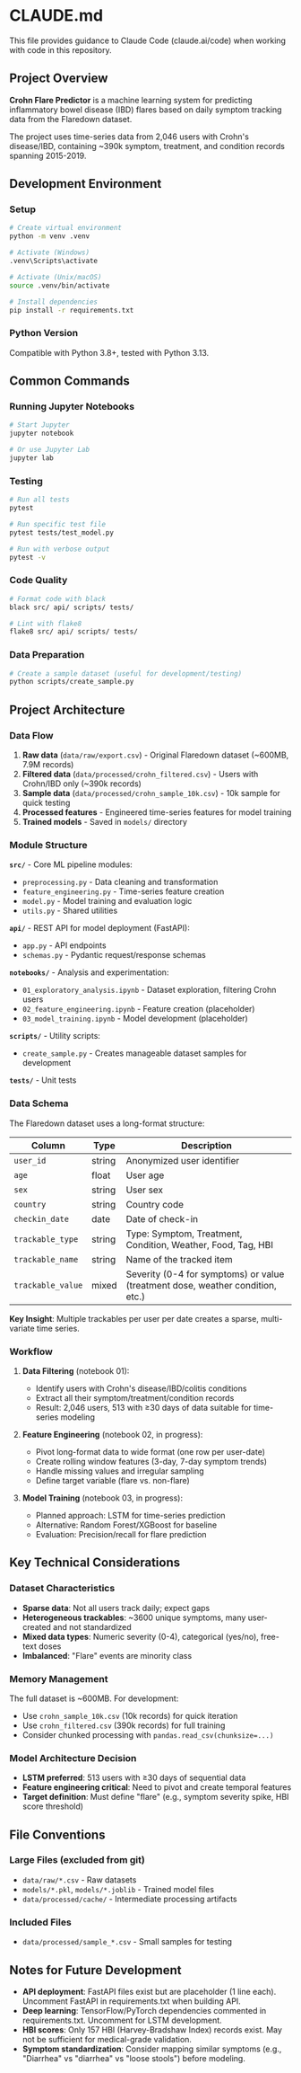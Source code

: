 # CLAUDE.md

This file provides guidance to Claude Code (claude.ai/code) when working with code in this repository.

## Project Overview

**Crohn Flare Predictor** is a machine learning system for predicting inflammatory bowel disease (IBD) flares based on daily symptom tracking data from the Flaredown dataset.

The project uses time-series data from 2,046 users with Crohn's disease/IBD, containing ~390k symptom, treatment, and condition records spanning 2015-2019.

## Development Environment

### Setup
```bash
# Create virtual environment
python -m venv .venv

# Activate (Windows)
.venv\Scripts\activate

# Activate (Unix/macOS)
source .venv/bin/activate

# Install dependencies
pip install -r requirements.txt
```

### Python Version
Compatible with Python 3.8+, tested with Python 3.13.

## Common Commands

### Running Jupyter Notebooks
```bash
# Start Jupyter
jupyter notebook

# Or use Jupyter Lab
jupyter lab
```

### Testing
```bash
# Run all tests
pytest

# Run specific test file
pytest tests/test_model.py

# Run with verbose output
pytest -v
```

### Code Quality
```bash
# Format code with black
black src/ api/ scripts/ tests/

# Lint with flake8
flake8 src/ api/ scripts/ tests/
```

### Data Preparation
```bash
# Create a sample dataset (useful for development/testing)
python scripts/create_sample.py
```

## Project Architecture

### Data Flow
1. **Raw data** (`data/raw/export.csv`) - Original Flaredown dataset (~600MB, 7.9M records)
2. **Filtered data** (`data/processed/crohn_filtered.csv`) - Users with Crohn/IBD only (~390k records)
3. **Sample data** (`data/processed/crohn_sample_10k.csv`) - 10k sample for quick testing
4. **Processed features** - Engineered time-series features for model training
5. **Trained models** - Saved in `models/` directory

### Module Structure

**`src/`** - Core ML pipeline modules:
- `preprocessing.py` - Data cleaning and transformation
- `feature_engineering.py` - Time-series feature creation
- `model.py` - Model training and evaluation logic
- `utils.py` - Shared utilities

**`api/`** - REST API for model deployment (FastAPI):
- `app.py` - API endpoints
- `schemas.py` - Pydantic request/response schemas

**`notebooks/`** - Analysis and experimentation:
- `01_exploratory_analysis.ipynb` - Dataset exploration, filtering Crohn users
- `02_feature_engineering.ipynb` - Feature creation (placeholder)
- `03_model_training.ipynb` - Model development (placeholder)

**`scripts/`** - Utility scripts:
- `create_sample.py` - Creates manageable dataset samples for development

**`tests/`** - Unit tests

### Data Schema

The Flaredown dataset uses a long-format structure:

| Column | Type | Description |
|--------|------|-------------|
| `user_id` | string | Anonymized user identifier |
| `age` | float | User age |
| `sex` | string | User sex |
| `country` | string | Country code |
| `checkin_date` | date | Date of check-in |
| `trackable_type` | string | Type: Symptom, Treatment, Condition, Weather, Food, Tag, HBI |
| `trackable_name` | string | Name of the tracked item |
| `trackable_value` | mixed | Severity (0-4 for symptoms) or value (treatment dose, weather condition, etc.) |

**Key Insight**: Multiple trackables per user per date creates a sparse, multi-variate time series.

### Workflow

1. **Data Filtering** (notebook 01):
   - Identify users with Crohn's disease/IBD/colitis conditions
   - Extract all their symptom/treatment/condition records
   - Result: 2,046 users, 513 with ≥30 days of data suitable for time-series modeling

2. **Feature Engineering** (notebook 02, in progress):
   - Pivot long-format data to wide format (one row per user-date)
   - Create rolling window features (3-day, 7-day symptom trends)
   - Handle missing values and irregular sampling
   - Define target variable (flare vs. non-flare)

3. **Model Training** (notebook 03, in progress):
   - Planned approach: LSTM for time-series prediction
   - Alternative: Random Forest/XGBoost for baseline
   - Evaluation: Precision/recall for flare prediction

## Key Technical Considerations

### Dataset Characteristics
- **Sparse data**: Not all users track daily; expect gaps
- **Heterogeneous trackables**: ~3600 unique symptoms, many user-created and not standardized
- **Mixed data types**: Numeric severity (0-4), categorical (yes/no), free-text doses
- **Imbalanced**: "Flare" events are minority class

### Memory Management
The full dataset is ~600MB. For development:
- Use `crohn_sample_10k.csv` (10k records) for quick iteration
- Use `crohn_filtered.csv` (390k records) for full training
- Consider chunked processing with `pandas.read_csv(chunksize=...)`

### Model Architecture Decision
- **LSTM preferred**: 513 users with ≥30 days of sequential data
- **Feature engineering critical**: Need to pivot and create temporal features
- **Target definition**: Must define "flare" (e.g., symptom severity spike, HBI score threshold)

## File Conventions

### Large Files (excluded from git)
- `data/raw/*.csv` - Raw datasets
- `models/*.pkl`, `models/*.joblib` - Trained model files
- `data/processed/cache/` - Intermediate processing artifacts

### Included Files
- `data/processed/sample_*.csv` - Small samples for testing

## Notes for Future Development

- **API deployment**: FastAPI files exist but are placeholder (1 line each). Uncomment FastAPI in requirements.txt when building API.
- **Deep learning**: TensorFlow/PyTorch dependencies commented in requirements.txt. Uncomment for LSTM development.
- **HBI scores**: Only 157 HBI (Harvey-Bradshaw Index) records exist. May not be sufficient for medical-grade validation.
- **Symptom standardization**: Consider mapping similar symptoms (e.g., "Diarrhea" vs "diarrhea" vs "loose stools") before modeling.
